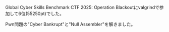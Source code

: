 Global Cyber Skills Benchmark CTF 2025: Operation Blackoutにvalgrindで参加して6位(55250pt)でした。

Pwn問題の"Cyber Bankrupt"と"Null Assembler"を解きました。